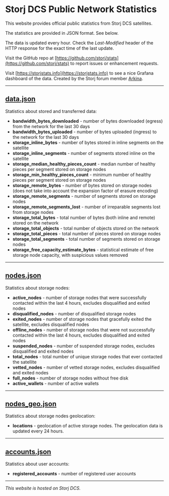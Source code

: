 Storj DCS Public Network Statistics
===================================

This website provides official public statistics from Storj DCS satellites.

The statistics are provided in JSON format. See below.

The data is updated every hour. Check the _Last-Modified_ header of the HTTP response for the exact time of the last update.

Visit the GitHub repo at [https://github.com/storj/stats](https://github.com/storj/stats) to report issues or enhancement requests.

Visit [https://storjstats.info](https://storjstats.info) to see a nice Grafana dashboard of the data. Created by the Storj forum member [Arkina](https://forum.storj.io/u/Arkina).

---

[data.json](./data.json)
------------------------

Statistics about stored and transferred data:

- **bandwidth_bytes_downloaded** - number of bytes downloaded (egress) from the network for the last 30 days
- **bandwidth_bytes_uploaded** - number of bytes uploaded (ingress) to the network for the last 30 days
- **storage_inline_bytes** - number of bytes stored in inline segments on the satellite
- **storage_inline_segments** - number of segments stored inline on the satellite
- **storage_median_healthy_pieces_count** - median number of healthy pieces per segment stored on storage nodes
- **storage_min_healthy_pieces_count** - minimum number of healthy pieces per segment stored on storage nodes
- **storage_remote_bytes** - number of bytes stored on storage nodes (does not take into account the expansion factor of erasure encoding)
- **storage_remote_segments** - number of segments stored on storage nodes
- **storage_remote_segments_lost** - number of irreparable segments lost from storage nodes
- **storage_total_bytes** - total number of bytes (both inline and remote) stored on the network
- **storage_total_objects** - total number of objects stored on the network
- **storage_total_pieces** - total number of pieces stored on storage nodes
- **storage_total_segments** - total number of segments stored on storage nodes
- **storage_free_capacity_estimate_bytes** - statistical estimate of free storage node capacity, with suspicious values removed

---

[nodes.json](./nodes.json)
--------------------------

Statistics about storage nodes:

- **active_nodes** - number of storage nodes that were successfully contacted within the last 4 hours, excludes disqualified and exited nodes
- **disqualified_nodes** - number of disqualified storage nodes
- **exited_nodes** - number of storage nodes that gracefully exited the satellite, excludes disqualified nodes
- **offline_nodes** - number of storage nodes that were not successfully contacted within the last 4 hours, excludes disqualified and exited nodes
- **suspended_nodes** - number of suspended storage nodes, excludes disqualified and exited nodes
- **total_nodes** - total number of unique storage nodes that ever contacted the satellite
- **vetted_nodes** - number of vetted storage nodes, excludes disqualified and exited nodes
- **full_nodes** - number of storage nodes without free disk
- **active_wallets** - number of active wallets

---
[nodes_geo.json](./nodes_geo.json)
--------------------------

Statistics about storage nodes geolocation:

- **locations** - geolocation of active storage nodes. The geolocation data is updated every 24 hours.

---

[accounts.json](./accounts.json)
--------------------------------

Statistics about user accounts:

- **registered_accounts** - number of registered user accounts

---

_This website is hosted on Storj DCS._
